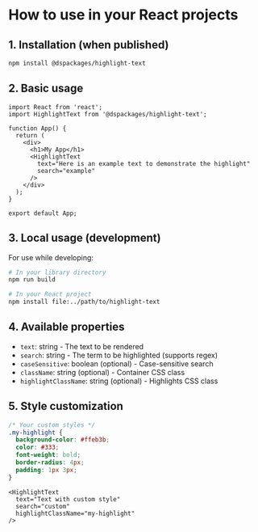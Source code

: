 # How to use in your React projects

## 1. Installation (when published)

```bash
npm install @dspackages/highlight-text
```

## 2. Basic usage

```tsx
import React from 'react';
import HighlightText from '@dspackages/highlight-text';

function App() {
  return (
    <div>
      <h1>My App</h1>
      <HighlightText 
        text="Here is an example text to demonstrate the highlight"
        search="example"
      />
    </div>
  );
}

export default App;
```

## 3. Local usage (development)

For use while developing:

```bash
# In your library directory
npm run build

# In your React project
npm install file:../path/to/highlight-text
```

## 4. Available properties

- `text`: string - The text to be rendered
- `search`: string - The term to be highlighted (supports regex)
- `caseSensitive`: boolean (optional) - Case-sensitive search
- `className`: string (optional) - Container CSS class
- `highlightClassName`: string (optional) - Highlights CSS class

## 5. Style customization

```css
/* Your custom styles */
.my-highlight {
  background-color: #ffeb3b;
  color: #333;
  font-weight: bold;
  border-radius: 4px;
  padding: 1px 3px;
}
```

```tsx
<HighlightText 
  text="Text with custom style"
  search="custom"
  highlightClassName="my-highlight"
/>
```